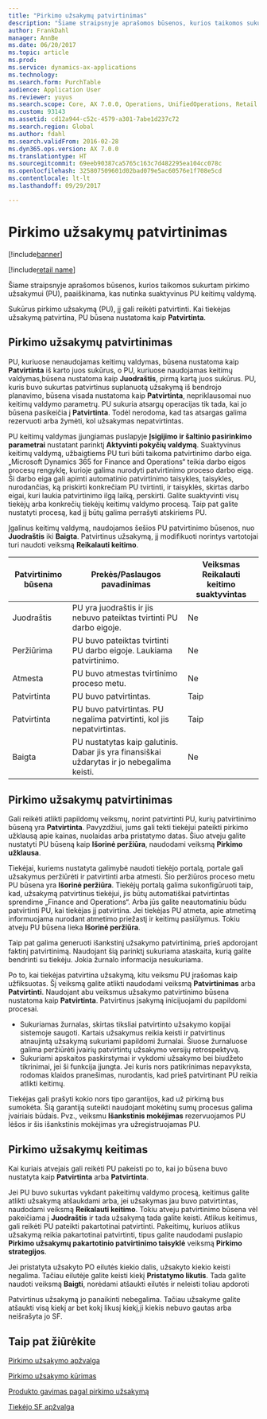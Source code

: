 ```yaml
---
title: "Pirkimo užsakymų patvirtinimas"
description: "Šiame straipsnyje aprašomos būsenos, kurios taikomos sukurtam pirkimo užsakymui (PU), paaiškinama, kas nutinka suaktyvinus PU keitimų valdymą."
author: FrankDahl
manager: AnnBe
ms.date: 06/20/2017
ms.topic: article
ms.prod: 
ms.service: dynamics-ax-applications
ms.technology: 
ms.search.form: PurchTable
audience: Application User
ms.reviewer: yuyus
ms.search.scope: Core, AX 7.0.0, Operations, UnifiedOperations, Retail
ms.custom: 93143
ms.assetid: cd12a944-c52c-4579-a301-7abe1d237c72
ms.search.region: Global
ms.author: fdahl
ms.search.validFrom: 2016-02-28
ms.dyn365.ops.version: AX 7.0.0
ms.translationtype: HT
ms.sourcegitcommit: 69eeb90387ca5765c163c7d482295ea104cc078c
ms.openlocfilehash: 325807509601d02bad079e5ac60576e1f708e5cd
ms.contentlocale: lt-lt
ms.lasthandoff: 09/29/2017

---
```


# <a name="approve-and-confirm-purchase-orders"></a>Pirkimo užsakymų patvirtinimas

[!include[banner](../includes/banner.md)]

[!include[retail name](../includes/retail-name.md)]

Šiame straipsnyje aprašomos būsenos, kurios taikomos sukurtam pirkimo užsakymui (PU), paaiškinama, kas nutinka suaktyvinus PU keitimų valdymą.

Sukūrus pirkimo užsakymą (PU), jį gali reikėti patvirtinti. Kai tiekėjas užsakymą patvirtina, PU būsena nustatoma kaip **Patvirtinta**.

## <a name="approval-of-purchase-orders"></a>Pirkimo užsakymų patvirtinimas
PU, kuriuose nenaudojamas keitimų valdymas, būsena nustatoma kaip **Patvirtinta** iš karto juos sukūrus, o PU, kuriuose naudojamas keitimų valdymas,būsena nustatoma kaip **Juodraštis**, pirmą kartą juos sukūrus. PU, kuris buvo sukurtas patvirtinus suplanuotą užsakymą iš bendrojo planavimo, būsena visada nustatoma kaip **Patvirtinta**, nepriklausomai nuo keitimų valdymo parametrų. PU sukuria atsargų operacijas tik tada, kai jo būsena pasikeičia į **Patvirtinta**. Todėl nerodoma, kad tas atsargas galima rezervuoti arba žymėti, kol užsakymas nepatvirtintas.  

PU keitimų valdymas įjungiamas puslapyje **Įsigijimo ir šaltinio pasirinkimo parametrai** nustatant parinktį **Aktyvinti pokyčių valdymą**. Suaktyvinus keitimų valdymą, užbaigtiems PU turi būti taikoma patvirtinimo darbo eiga. „Microsoft Dynamics 365 for Finance and Operations“ teikia darbo eigos procesų rengyklę, kurioje galima nurodyti patvirtinimo proceso darbo eigą. Ši darbo eiga gali apimti automatinio patvirtinimo taisykles, taisykles, nurodančias, ką priskirti konkrečiam PU tvirtinti, ir taisyklės, skirtas darbo eigai, kuri laukia patvirtinimo ilgą laiką, perskirti. Galite suaktyvinti visų tiekėjų arba konkrečių tiekėjų keitimų valdymo procesą. Taip pat galite nustatyti procesą, kad jį būtų galima perrašyti atskiriems PU.  

Įgalinus keitimų valdymą, naudojamos šešios PU patvirtinimo būsenos, nuo **Juodraštis** iki **Baigta**. Patvirtinus užsakymą, jį modifikuoti norintys vartotojai turi naudoti veiksmą **Reikalauti keitimo**.

| Patvirtinimo būsena | Prekės/Paslaugos pavadinimas                                                                      | Veiksmas Reikalauti keitimo suaktyvintas |
|-----------------|----------------------------------------------------------------------------------|---------------------------|
| Juodraštis           | PU yra juodraštis ir jis nebuvo pateiktas tvirtinti PU darbo eigoje.     | Ne                        |
| Peržiūrima       | PU buvo pateiktas tvirtinti PU darbo eigoje. Laukiama patvirtinimo.       | Ne                        |
| Atmesta        | PU buvo atmestas tvirtinimo proceso metu.                                 | Ne                        |
| Patvirtinta        | PU buvo patvirtintas.                                                             | Taip                       |
| Patvirtinta       | PU buvo patvirtintas. PU negalima patvirtinti, kol jis nepatvirtintas.        | Taip                       |
| Baigta       | PU nustatytas kaip galutinis. Dabar jis yra finansiškai uždarytas ir jo nebegalima keisti. | Ne                        |

## <a name="confirming-purchase-orders"></a>Pirkimo užsakymų patvirtinimas
Gali reikėti atlikti papildomų veiksmų, norint patvirtinti PU, kurių patvirtinimo būseną yra **Patvirtinta**. Pavyzdžiui, jums gali tekti tiekėjui pateikti pirkimo užklausą apie kainas, nuolaidas arba pristatymo datas. Šiuo atveju galite nustatyti PU būseną kaip **Išorinė peržiūra**, naudodami veiksmą **Pirkimo užklausa**.  

Tiekėjai, kuriems nustatyta galimybė naudoti tiekėjo portalą, portale gali užsakymus peržiūrėti ir patvirtinti arba atmesti. Šio peržiūros proceso metu PU būsena yra **Išorinė peržiūra**. Tiekėjų portalą galima sukonfigūruoti taip, kad, užsakymą patvirtinus tiekėjui, jis būtų automatiškai patvirtintas sprendime „Finance and Operations“. Arba jūs galite neautomatiniu būdu patvirtinti PU, kai tiekėjas jį patvirtina. Jei tiekėjas PU atmeta, apie atmetimą informuojama nurodant atmetimo priežastį ir keitimų pasiūlymus. Tokiu atveju PU būsena lieka **Išorinė peržiūra**.  

Taip pat galima generuoti išankstinį užsakymo patvirtinimą, prieš apdorojant faktinį patvirtinimą. Naudojant šią parinktį sukuriama ataskaita, kurią galite bendrinti su tiekėju. Jokia žurnalo informacija nesukuriama.  

Po to, kai tiekėjas patvirtina užsakymą, kitu veiksmu PU įrašomas kaip užfiksuotas. Šį veiksmą galite atlikti naudodami veiksmą **Patvirtinimas** arba **Patvirtinti**. Naudojant abu veiksmus užsakymo patvirtinimo būsena nustatoma kaip **Patvirtinta**. Patvirtinus įsakymą inicijuojami du papildomi procesai.

-   Sukuriamas žurnalas, skirtas tiksliai patvirtinto užsakymo kopijai sistemoje saugoti. Kartais užsakymus reikia keisti ir patvirtinus atnaujintą užsakymą sukuriami papildomi žurnalai. Šiuose žurnaluose galima peržiūrėti įvairių patvirtintų užsakymo versijų retrospektyvą.
-   Sukuriami apskaitos paskirstymai ir vykdomi užsakymo bei biudžeto tikrinimai, jei ši funkcija įjungta. Jei kuris nors patikrinimas nepavyksta, rodomas klaidos pranešimas, nurodantis, kad prieš patvirtinant PU reikia atlikti keitimų.

Tiekėjas gali prašyti kokio nors tipo garantijos, kad už pirkimą bus sumokėta. Šią garantiją suteikti naudojant mokėtinų sumų procesus galima įvairiais būdais. Pvz., veiksmu **Išankstinis mokėjimas** rezervuojamos PU lėšos ir šis išankstinis mokėjimas yra užregistruojamas PU.

## <a name="changing-purchase-orders"></a>Pirkimo užsakymų keitimas
Kai kuriais atvejais gali reikėti PU pakeisti po to, kai jo būsena buvo nustatyta kaip **Patvirtinta** arba **Patvirtinta**.  

Jei PU buvo sukurtas vykdant pakeitimų valdymo procesą, keitimus galite atlikti užsakymą atšaukdami arba, jei užsakymas jau buvo patvirtintas, naudodami veiksmą **Reikalauti keitimo**. Tokiu atveju patvirtinimo būsena vėl pakeičiama į **Juodraštis** ir tada užsakymą tada galite keisti. Atlikus keitimus, gali reikėti PU pateikti pakartotinai patvirtinti. Pakeitimų, kuriuos atlikus užsakymą reikia pakartotinai patvirtinti, tipus galite naudodami puslapio **Pirkimo užsakymų pakartotinio patvirtinimo taisyklė** veiksmą **Pirkimo strategijos**.  

Jei pristatyta užsakyto PO eilutės kiekio dalis, užsakyto kiekio keisti negalima. Tačiau eilutėje galite keisti kiekį **Pristatymo likutis**. Tada galite naudoti veiksmą **Baigti**, norėdami atšaukti eilutės ir neleisti toliau apdoroti 

Patvirtinus užsakymą jo panaikinti nebegalima. Tačiau užsakyme galite atšaukti visą kiekį ar bet kokį likusį kiekį,ji kiekis nebuvo gautas arba neišrašyta jo SF.

<a name="see-also"></a>Taip pat žiūrėkite
--------

[Pirkimo užsakymo apžvalga](purchase-order-overview.md)

[Pirkimo užsakymo kūrimas](purchase-order-creation.md)

[Produkto gavimas pagal pirkimo užsakymą](product-receipt-against-purchase-orders.md)

[Tiekėjo SF apžvalga](../../financials/accounts-payable/vendor-invoices-overview.md)




